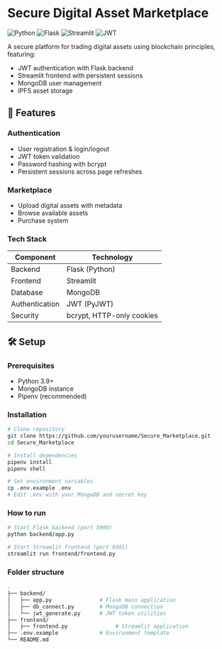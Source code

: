 # Secure Digital Asset Marketplace

![Python](https://img.shields.io/badge/Python-3.9%2B-blue)
![Flask](https://img.shields.io/badge/Flask-2.0%2B-green)
![Streamlit](https://img.shields.io/badge/Streamlit-1.10%2B-red)
![JWT](https://img.shields.io/badge/JWT-Auth-orange)

A secure platform for trading digital assets using blockchain principles, featuring:
- JWT authentication with Flask backend
- Streamlit frontend with persistent sessions
- MongoDB user management
- IPFS asset storage

## 🌟 Features

### Authentication
- User registration & login/logout
- JWT token validation
- Password hashing with bcrypt
- Persistent sessions across page refreshes

### Marketplace
- Upload digital assets with metadata
- Browse available assets
- Purchase system

### Tech Stack
| Component       | Technology               |
|-----------------|--------------------------|
| Backend         | Flask (Python)           |
| Frontend        | Streamlit                |
| Database        | MongoDB                  |
| Authentication  | JWT (PyJWT)              |
| Security        | bcrypt, HTTP-only cookies|

## 🛠 Setup

### Prerequisites
- Python 3.9+
- MongoDB instance
- Pipenv (recommended)

### Installation
```bash
# Clone repository
git clone https://github.com/yourusername/Secure_Marketplace.git
cd Secure_Marketplace

# Install dependencies
pipenv install
pipenv shell

# Set environment variables
cp .env.example .env
# Edit .env with your MongoDB and secret key
```

### How to run

```bash
# Start Flask backend (port 5000)
python backend/app.py

# Start Streamlit frontend (port 8501)
streamlit run frontend/frontend.py
```

### Folder structure
```bash
.
├── backend/
│   ├── app.py               # Flask main application
│   ├── db_connect.py        # MongoDB connection
│   └── jwt_generate.py      # JWT token utilities
├── frontend/
│   ├── frontend.py               # Streamlit application
├── .env.example             # Environment template
└── README.md
```
